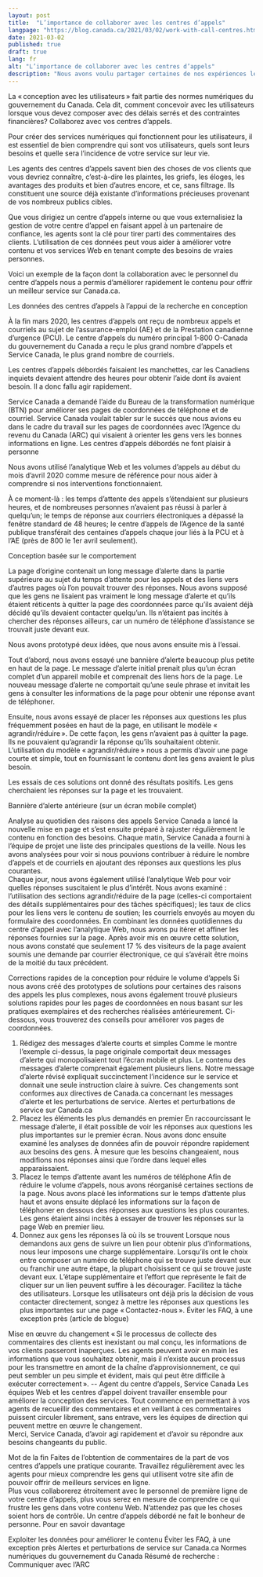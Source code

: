 ```yaml
---
layout: post
title:  "L’importance de collaborer avec les centres d’appels"
langpage: "https://blog.canada.ca/2021/03/02/work-with-call-centres.html"
date: 2021-03-02
published: true
draft: true
lang: fr
alt: "L’importance de collaborer avec les centres d’appels"
description: "Nous avons voulu partager certaines de nos expériences les plus récentes en matière d'utilisation des données pour améliorer le fonctionnement de contenus importants."
---
```

La « conception avec les utilisateurs » fait partie des normes numériques du gouvernement du Canada. Cela dit, comment concevoir avec les utilisateurs lorsque vous devez composer avec des délais serrés et des contraintes financières? Collaborez avec vos centres d’appels.

Pour créer des services numériques qui fonctionnent pour les utilisateurs, il est essentiel de bien comprendre qui sont vos utilisateurs, quels sont leurs besoins et quelle sera l’incidence de votre service sur leur vie.

Les agents des centres d’appels savent bien des choses de vos clients que vous devriez connaître, c’est-à-dire les plaintes, les griefs, les éloges, les avantages des produits et bien d’autres encore, et ce, sans filtrage. Ils constituent une source déjà existante d’informations précieuses provenant de vos nombreux publics cibles. 

Que vous dirigiez un centre d’appels interne ou que vous externalisiez la gestion de votre centre d’appel en faisant appel à un partenaire de confiance, les agents sont la clé pour tirer parti des commentaires des clients. L’utilisation de ces données peut vous aider à améliorer votre contenu et vos services Web en tenant compte des besoins de vraies personnes.

Voici un exemple de la façon dont la collaboration avec le personnel du centre d’appels nous a permis d’améliorer rapidement le contenu pour offrir un meilleur service sur Canada.ca.

Les données des centres d’appels à l’appui de la recherche en conception

À la fin mars 2020, les centres d’appels ont reçu de nombreux appels et courriels au sujet de l’assurance-emploi (AE) et de la Prestation canadienne d’urgence (PCU). Le centre d’appels du numéro principal 1-800 O-Canada du gouvernement du Canada a reçu le plus grand nombre d’appels et Service Canada, le plus grand nombre de courriels. 

Les centres d’appels débordés faisaient les manchettes, car les Canadiens inquiets devaient attendre des heures pour obtenir l’aide dont ils avaient besoin. Il a donc fallu agir rapidement. 

Service Canada a demandé l’aide du Bureau de la transformation numérique (BTN) pour améliorer ses pages de coordonnées de téléphone et de courriel. Service Canada voulait tabler sur le succès que nous avions eu dans le cadre du travail sur les pages de coordonnées avec l’Agence du revenu du Canada (ARC) qui visaient à orienter les gens vers les bonnes informations en ligne.
Les centres d’appels débordés ne font plaisir à personne

Nous avons utilisé l’analytique Web et les volumes d’appels au début du mois d’avril 2020 comme mesure de référence pour nous aider à comprendre si nos interventions fonctionnaient. 

À ce moment-là :
les temps d’attente des appels s’étendaient sur plusieurs heures, et de nombreuses personnes n’avaient pas réussi à parler à quelqu’un;
le temps de réponse aux courriers électroniques a dépassé la fenêtre standard de 48 heures;
le centre d’appels de l’Agence de la santé publique transférait des centaines d’appels chaque jour liés à la PCU et à l’AE (près de 800 le 1er avril seulement).

Conception basée sur le comportement

La page d’origine contenait un long message d’alerte dans la partie supérieure au sujet du temps d’attente pour les appels et des liens vers d’autres pages où l’on pouvait trouver des réponses. Nous avons supposé que les gens ne lisaient pas vraiment le long message d’alerte et qu’ils étaient réticents à quitter la page des coordonnées parce qu’ils avaient déjà décidé qu’ils devaient contacter quelqu’un. Ils n’étaient pas incités à chercher des réponses ailleurs, car un numéro de téléphone d’assistance se trouvait juste devant eux. 

Nous avons prototypé deux idées, que nous avons ensuite mis à l’essai. 

Tout d’abord, nous avons essayé une bannière d’alerte beaucoup plus petite en haut de la page. Le message d’alerte initial prenait plus qu’un écran complet d’un appareil mobile et comprenait des liens hors de la page. Le nouveau message d’alerte ne comportait qu’une seule phrase et invitait les gens à consulter les informations de la page pour obtenir une réponse avant de téléphoner. 

Ensuite, nous avons essayé de placer les réponses aux questions les plus fréquemment posées en haut de la page, en utilisant le modèle « agrandir/réduire ». De cette façon, les gens n’avaient pas à quitter la page. Ils ne pouvaient qu’agrandir la réponse qu’ils souhaitaient obtenir. L’utilisation du modèle « agrandir/réduire » nous a permis d’avoir une page courte et simple, tout en fournissant le contenu dont les gens avaient le plus besoin.

Les essais de ces solutions ont donné des résultats positifs. Les gens cherchaient les réponses sur la page et les trouvaient. 

Bannière d’alerte antérieure (sur un écran mobile complet)


Analyse au quotidien des raisons des appels 
Service Canada a lancé la nouvelle mise en page et s’est ensuite préparé à rajuster régulièrement le contenu en fonction des besoins.
Chaque matin, Service Canada a fourni à l’équipe de projet une liste des principales questions de la veille. Nous les avons analysées pour voir si nous pouvions contribuer à réduire le nombre d’appels et de courriels en ajoutant des réponses aux questions les plus courantes.  
Chaque jour, nous avons également utilisé l’analytique Web pour voir quelles réponses suscitaient le plus d’intérêt. Nous avons examiné :
l’utilisation des sections agrandir/réduire de la page (celles-ci comportaient des détails supplémentaires pour des tâches spécifiques);
les taux de clics pour les liens vers le contenu de soutien;
les courriels envoyés au moyen du formulaire des coordonnées.
En combinant les données quotidiennes du centre d’appel avec l’analytique Web, nous avons pu itérer et affiner les réponses fournies sur la page. 
Après avoir mis en œuvre cette solution, nous avons constaté que seulement 17 % des visiteurs de la page avaient soumis une demande par courrier électronique, ce qui s’avérait être moins de la moitié du taux précédent. 

Corrections rapides de la conception pour réduire le volume d’appels
Si nous avons créé des prototypes de solutions pour certaines des raisons des appels les plus complexes, nous avons également trouvé plusieurs solutions rapides pour les pages de coordonnées en nous basant sur les pratiques exemplaires et des recherches réalisées antérieurement.
Ci-dessous, vous trouverez des conseils pour améliorer vos pages de coordonnées.
1.	Rédigez des messages d’alerte courts et simples
Comme le montre l’exemple ci-dessus, la page originale comportait deux messages d’alerte qui monopolisaient tout l’écran mobile et plus. Le contenu des messages d’alerte comprenait également plusieurs liens. Notre message d’alerte révisé expliquait succinctement l’incidence sur le service et donnait une seule instruction claire à suivre. Ces changements sont conformes aux directives de Canada.ca concernant les messages d’alerte et les perturbations de service. 
Alertes et perturbations de service sur Canada.ca
2.	Placez les éléments les plus demandés en premier
En raccourcissant le message d’alerte, il était possible de voir les réponses aux questions les plus importantes sur le premier écran. Nous avons donc ensuite examiné les analyses de données afin de pouvoir répondre rapidement aux besoins des gens. À mesure que les besoins changeaient, nous modifions nos réponses ainsi que l’ordre dans lequel elles apparaissaient.  
3.	Placez le temps d’attente avant les numéros de téléphone
Afin de réduire le volume d’appels, nous avons réorganisé certaines sections de la page. Nous avons placé les informations sur le temps d’attente plus haut et avons ensuite déplacé les informations sur la façon de téléphoner en dessous des réponses aux questions les plus courantes.  Les gens étaient ainsi incités à essayer de trouver les réponses sur la page Web en premier lieu.
4.	Donnez aux gens les réponses là où ils se trouvent
Lorsque nous demandons aux gens de suivre un lien pour obtenir plus d’informations, nous leur imposons une charge supplémentaire. Lorsqu’ils ont le choix entre composer un numéro de téléphone qui se trouve juste devant eux ou franchir une autre étape, la plupart choisissent ce qui se trouve juste devant eux. L’étape supplémentaire et l’effort que représente le fait de cliquer sur un lien peuvent suffire à les décourager. Facilitez la tâche des utilisateurs.
Lorsque les utilisateurs ont déjà pris la décision de vous contacter directement, songez à mettre les réponses aux questions les plus importantes sur une page « Contactez-nous ». 
Éviter les FAQ, à une exception près (article de blogue)

Mise en œuvre du changement
« Si le processus de collecte des commentaires des clients est inexistant ou mal conçu, les informations de vos clients passeront inaperçues. Les agents peuvent avoir en main les informations que vous souhaitez obtenir, mais il n’existe aucun processus pour les transmettre en amont de la chaîne d’approvisionnement, ce qui peut sembler un peu simple et évident, mais qui peut être difficile à exécuter correctement ».  -- Agent du centre d’appels, Service Canada
Les équipes Web et les centres d’appel doivent travailler ensemble pour améliorer la conception des services.
Tout commence en permettant à vos agents de recueillir des commentaires et en veillant à ces commentaires puissent circuler librement, sans entrave, vers les équipes de direction qui peuvent mettre en œuvre le changement.  
Merci, Service Canada, d’avoir agi rapidement et d’avoir su répondre aux besoins changeants du public.

Mot de la fin
Faites de l’obtention de commentaires de la part de vos centres d’appels une pratique courante. Travaillez régulièrement avec les agents pour mieux comprendre les gens qui utilisent votre site afin de pouvoir offrir de meilleurs services en ligne.  
Plus vous collaborerez étroitement avec le personnel de première ligne de votre centre d’appels, plus vous serez en mesure de comprendre ce qui frustre les gens dans votre contenu Web. N’attendez pas que les choses soient hors de contrôle. Un centre d’appels débordé ne fait le bonheur de personne.
Pour en savoir davantage

Exploiter les données pour améliorer le contenu
Éviter les FAQ, à une exception près
Alertes et perturbations de service sur Canada.ca
Normes numériques du gouvernement du Canada
Résumé de recherche : Communiquer avec l’ARC


